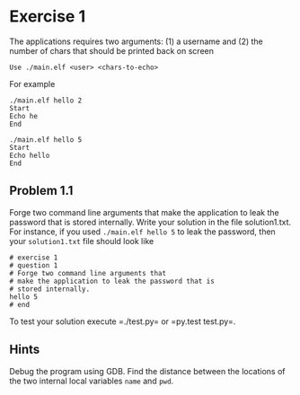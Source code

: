 # Exercise 1

The applications requires two arguments: (1) a username and (2) the
number of chars that should be printed back on screen
```
Use ./main.elf <user> <chars-to-echo>
```
For example
```
./main.elf hello 2
Start
Echo he
End

./main.elf hello 5
Start
Echo hello
End
```

## Problem 1.1

Forge two command line arguments that
make the application to leak the password that is
stored internally.
Write your solution in the file solution1.txt.
For instance, if you used `./main.elf hello 5` to leak the password,
then your `solution1.txt` file should look like
```
# exercise 1
# question 1
# Forge two command line arguments that
# make the application to leak the password that is
# stored internally.
hello 5
# end
```

To test your solution execute =./test.py= or =py.test test.py=.

## Hints
Debug the program using GDB. Find the distance between the
locations of the two internal local variables `name` and `pwd`.
